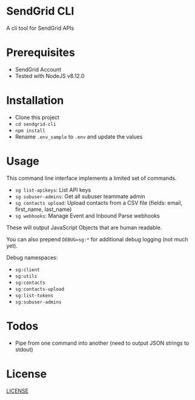 # SendGrid CLI

A cli tool for SendGrid APIs

# Prerequisites

* SendGrid Account
* Tested with NodeJS v8.12.0

# Installation

* Clone this project
* `cd sendgrid-cli`
* `npm install`
* Rename `.env_sample` to `.env` and update the values

# Usage

This command line interface implements a limited set of commands.

* `sg list-apikeys`: List API keys
* `sg subuser-admins`: Get all subuser teammate admin
* `sg contacts upload`: Upload contacts from a CSV file (fields: email, first_name, last_name)
* `sg webhooks`: Manage Event and Inbound Parse webhooks

These will output JavaScript Objects that are human readable.

You can also prepend `DEBUG=sg:*` for additional debug logging (not much yet).

Debug namespaces:
* `sg:client`
* `sg:utils`
* `sg:contacts`
* `sg:contacts-upload`
* `sg:list-tokens`
* `sg:subuser-admins`

# Todos

* Pipe from one command into another (need to output JSON strings to stdout)

# License

[LICENSE](LICENSE)